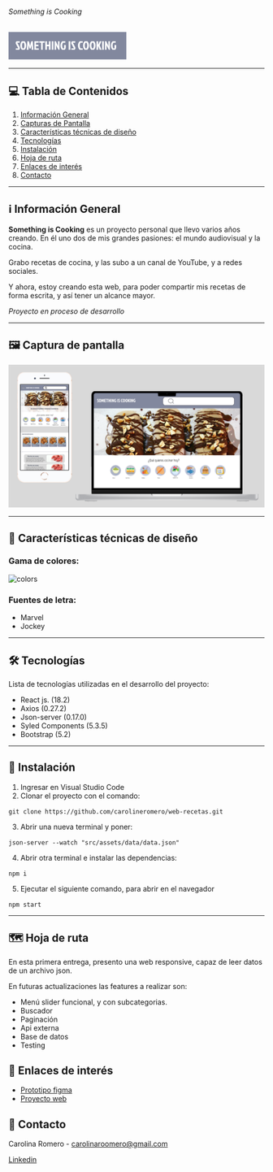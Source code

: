 ###### Something is Cooking

![logo-somethingIsCooking](src/assets/img/readme/logo.png)


***

## 💻 Tabla de Contenidos
1. [Información General](#información-general)
2. [Capturas de Pantalla](#capturas-de-pantalla)
3. [Características técnicas de diseño](#🎨-características-técnicas-de-diseño)
4. [Tecnologías](#🛠️-tecnologías)
5. [Instalación](#instalación)
6. [Hoja de ruta](#hoja-de-ruta)
7. [Enlaces de interés](#🔗-enlaces-de-interés)
8. [Contacto](#🤝-contacto)

***
## ℹ️ Información General

**Something is Cooking** es un proyecto personal que llevo varios años creando.  En él uno dos de mis grandes pasiones: el mundo audiovisual y la cocina. 

Grabo recetas de cocina, y las subo a un canal de YouTube, y a redes sociales.

Y ahora, estoy creando esta web, para poder compartir mis recetas de forma escrita, y así tener un alcance mayor.

*Proyecto en proceso de desarrollo*   

***

## 🖼️ Captura de pantalla

![screen](src/assets/img/readme/screenshot.png)




***
## 🎨 Características técnicas de diseño 
### Gama de colores: 
![colors](https://user-images.githubusercontent.com/105285220/193171403-1a246a7a-53af-4b21-8134-73c08111f226.png)


### Fuentes de letra: 
- Marvel
- Jockey 

***

## 🛠️ Tecnologías
Lista de tecnologías utilizadas en el desarrollo del proyecto:
* React js. (18.2)
* Axios (0.27.2)
* Json-server (0.17.0)
* Syled Components (5.3.5)
* Bootstrap (5.2)

***

## 🚀 Instalación

1.  Ingresar en Visual Studio Code
2.  Clonar el proyecto con el comando: 

 ``` 
git clone https://github.com/carolineromero/web-recetas.git
```


3. Abrir una nueva terminal y poner: 
 ``` 
json-server --watch "src/assets/data/data.json"
```
4. Abrir otra terminal e instalar las dependencias:
 ``` 
npm i
```

5. Ejecutar el siguiente comando, para abrir en el navegador
 ``` 
npm start
```
***
## 🗺️ Hoja de ruta

En esta primera entrega, presento una web responsive, capaz de leer datos de un archivo json.

En futuras actualizaciones las features a realizar son:

* Menú slider funcional, y con subcategorias.
* Buscador
* Paginación
* Api externa
* Base de datos
* Testing


## 🔗 Enlaces de interés

* [Prototipo figma](https://www.figma.com/file/jetl8b4oaoR1oBQNa2jWFT/Something-is-Cooking?node-id=0%3A1)  
* [Proyecto web](https://somethingiscooking.netlify.app/)

## 🤝 Contacto

Carolina Romero - carolinaroomero@gmail.com

[Linkedin](https://www.linkedin.com/in/carolinaroomero/)
